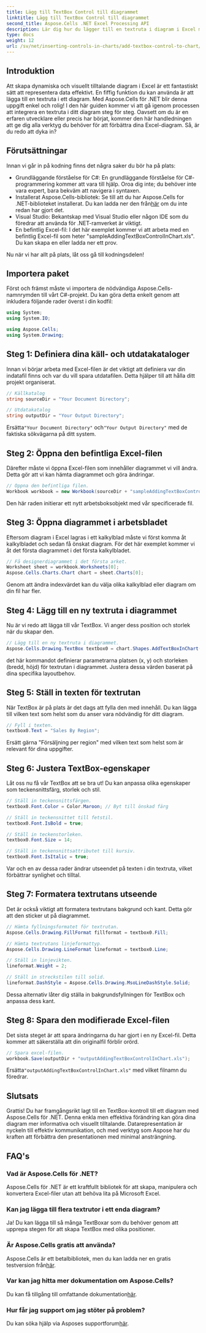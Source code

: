 ```yaml
---
title: Lägg till TextBox Control till diagrammet
linktitle: Lägg till TextBox Control till diagrammet
second_title: Aspose.Cells .NET Excel Processing API
description: Lär dig hur du lägger till en textruta i diagram i Excel med Aspose.Cells för .NET. Förbättra din datavisualisering utan ansträngning.
type: docs
weight: 12
url: /sv/net/inserting-controls-in-charts/add-textbox-control-to-chart/
---
```

## Introduktion

Att skapa dynamiska och visuellt tilltalande diagram i Excel är ett fantastiskt sätt att representera data effektivt. En fiffig funktion du kan använda är att lägga till en textruta i ett diagram. Med Aspose.Cells för .NET blir denna uppgift enkel och rolig! I den här guiden kommer vi att gå igenom processen att integrera en textruta i ditt diagram steg för steg. Oavsett om du är en erfaren utvecklare eller precis har börjat, kommer den här handledningen att ge dig alla verktyg du behöver för att förbättra dina Excel-diagram. Så, är du redo att dyka in?

## Förutsättningar

Innan vi går in på kodning finns det några saker du bör ha på plats:

- Grundläggande förståelse för C#: En grundläggande förståelse för C#-programmering kommer att vara till hjälp. Oroa dig inte; du behöver inte vara expert, bara bekväm att navigera i syntaxen.
-  Installerat Aspose.Cells-bibliotek: Se till att du har Aspose.Cells for .NET-biblioteket installerat. Du kan ladda ner den från[här](https://releases.aspose.com/cells/net/) om du inte redan har gjort det.
- Visual Studio: Bekantskap med Visual Studio eller någon IDE som du föredrar att använda för .NET-ramverket är viktigt.
- En befintlig Excel-fil: I det här exemplet kommer vi att arbeta med en befintlig Excel-fil som heter "sampleAddingTextBoxControlInChart.xls". Du kan skapa en eller ladda ner ett prov.

Nu när vi har allt på plats, låt oss gå till kodningsdelen!

## Importera paket

Först och främst måste vi importera de nödvändiga Aspose.Cells-namnrymden till vårt C#-projekt. Du kan göra detta enkelt genom att inkludera följande rader överst i din kodfil:

```csharp
using System;
using System.IO;

using Aspose.Cells;
using System.Drawing;
```

## Steg 1: Definiera dina käll- och utdatakataloger

Innan vi börjar arbeta med Excel-filen är det viktigt att definiera var din indatafil finns och var du vill spara utdatafilen. Detta hjälper till att hålla ditt projekt organiserat.

```csharp
// Källkatalog
string sourceDir = "Your Document Directory";

// Utdatakatalog
string outputDir = "Your Output Directory";
```
 Ersätta`"Your Document Directory"` och`"Your Output Directory"` med de faktiska sökvägarna på ditt system.

## Steg 2: Öppna den befintliga Excel-filen

Därefter måste vi öppna Excel-filen som innehåller diagrammet vi vill ändra. Detta gör att vi kan hämta diagrammet och göra ändringar.

```csharp
// Öppna den befintliga filen.
Workbook workbook = new Workbook(sourceDir + "sampleAddingTextBoxControlInChart.xls");
```
Den här raden initierar ett nytt arbetsboksobjekt med vår specificerade fil.

## Steg 3: Öppna diagrammet i arbetsbladet

Eftersom diagram i Excel lagras i ett kalkylblad måste vi först komma åt kalkylbladet och sedan få önskat diagram. För det här exemplet kommer vi åt det första diagrammet i det första kalkylbladet.

```csharp
// Få designerdiagrammet i det första arket.
Worksheet sheet = workbook.Worksheets[0];
Aspose.Cells.Charts.Chart chart = sheet.Charts[0];
```
Genom att ändra indexvärdet kan du välja olika kalkylblad eller diagram om din fil har fler.

## Steg 4: Lägg till en ny textruta i diagrammet

Nu är vi redo att lägga till vår TextBox. Vi anger dess position och storlek när du skapar den.

```csharp
// Lägg till en ny textruta i diagrammet.
Aspose.Cells.Drawing.TextBox textbox0 = chart.Shapes.AddTextBoxInChart(400, 1100, 350, 2550);
```
det här kommandot definierar parametrarna platsen (x, y) och storleken (bredd, höjd) för textrutan i diagrammet. Justera dessa värden baserat på dina specifika layoutbehov.

## Steg 5: Ställ in texten för textrutan

När TextBox är på plats är det dags att fylla den med innehåll. Du kan lägga till vilken text som helst som du anser vara nödvändig för ditt diagram.

```csharp
// Fyll i texten.
textbox0.Text = "Sales By Region";
```
Ersätt gärna "Försäljning per region" med vilken text som helst som är relevant för dina uppgifter.

## Steg 6: Justera TextBox-egenskaper

Låt oss nu få vår TextBox att se bra ut! Du kan anpassa olika egenskaper som teckensnittsfärg, storlek och stil.

```csharp
// Ställ in teckensnittsfärgen.
textbox0.Font.Color = Color.Maroon; // Byt till önskad färg

// Ställ in teckensnittet till fetstil.
textbox0.Font.IsBold = true;

// Ställ in teckenstorleken.
textbox0.Font.Size = 14;

// Ställ in teckensnittsattributet till kursiv.
textbox0.Font.IsItalic = true;
```

Var och en av dessa rader ändrar utseendet på texten i din textruta, vilket förbättrar synlighet och tilltal.

## Steg 7: Formatera textrutans utseende

Det är också viktigt att formatera textrutans bakgrund och kant. Detta gör att den sticker ut på diagrammet.

```csharp
// Hämta fyllningsformatet för textrutan.
Aspose.Cells.Drawing.FillFormat fillformat = textbox0.Fill;

// Hämta textrutans linjeformattyp.
Aspose.Cells.Drawing.LineFormat lineformat = textbox0.Line;

// Ställ in linjevikten.
lineformat.Weight = 2;

// Ställ in streckstilen till solid.
lineformat.DashStyle = Aspose.Cells.Drawing.MsoLineDashStyle.Solid;
```

Dessa alternativ låter dig ställa in bakgrundsfyllningen för TextBox och anpassa dess kant.

## Steg 8: Spara den modifierade Excel-filen

Det sista steget är att spara ändringarna du har gjort i en ny Excel-fil. Detta kommer att säkerställa att din originalfil förblir orörd.

```csharp
// Spara excel-filen.
workbook.Save(outputDir + "outputAddingTextBoxControlInChart.xls");
```
 Ersätta`"outputAddingTextBoxControlInChart.xls"` med vilket filnamn du föredrar.

## Slutsats

Grattis! Du har framgångsrikt lagt till en TextBox-kontroll till ett diagram med Aspose.Cells för .NET. Denna enkla men effektiva förändring kan göra dina diagram mer informativa och visuellt tilltalande. Datarepresentation är nyckeln till effektiv kommunikation, och med verktyg som Aspose har du kraften att förbättra den presentationen med minimal ansträngning.

## FAQ's

### Vad är Aspose.Cells för .NET?
Aspose.Cells för .NET är ett kraftfullt bibliotek för att skapa, manipulera och konvertera Excel-filer utan att behöva lita på Microsoft Excel.

### Kan jag lägga till flera textrutor i ett enda diagram?
Ja! Du kan lägga till så många TextBoxar som du behöver genom att upprepa stegen för att skapa TextBox med olika positioner.

### Är Aspose.Cells gratis att använda?
 Aspose.Cells är ett betalbibliotek, men du kan ladda ner en gratis testversion från[här](https://releases.aspose.com/).

### Var kan jag hitta mer dokumentation om Aspose.Cells?
 Du kan få tillgång till omfattande dokumentation[här](https://reference.aspose.com/cells/net/).

### Hur får jag support om jag stöter på problem?
 Du kan söka hjälp via Asposes supportforum[här](https://forum.aspose.com/c/cells/9).